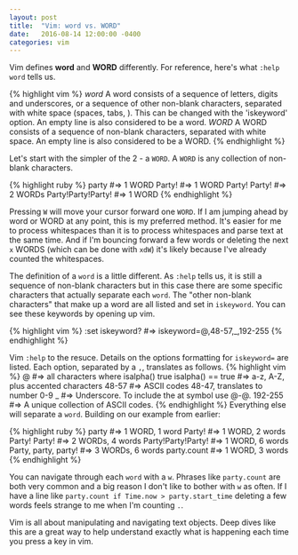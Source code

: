 ```yaml
---
layout: post
title:  "Vim: word vs. WORD"
date:   2016-08-14 12:00:00 -0400
categories: vim
---
```


Vim defines **word** and **WORD** differently. For reference, here's what `:help word` tells us.

{% highlight vim %}
              *word*
A word consists of a sequence of letters, digits and underscores, or a
sequence of other non-blank characters, separated with white space (spaces,
tabs, <EOL>).  This can be changed with the 'iskeyword' option.  An empty line
is also considered to be a word.
              *WORD*
A WORD consists of a sequence of non-blank characters, separated with white
space.  An empty line is also considered to be a WORD.
{% endhighlight %}

Let's start with the simpler of the 2 - a `WORD`. A `WORD` is any collection of non-blank characters. 

{% highlight ruby %}
party                 #=> 1 WORD
Party!                #=> 1 WORD
Party! Party!         #=> 2 WORDs
Party!Party!Party!    #=> 1 WORD
{% endhighlight %}

Pressing `W` will move your cursor forward one `WORD`. If I am jumping ahead by word or WORD at any point, this is my preferred method. It's easier for me to process whitespaces than it is to process whitespaces and parse text at the same time. And if I'm bouncing forward a few words or deleting the next `x` WORDS (which can be done with `xdW`) it's likely because I've already counted the whitespaces.

The definition of a `word` is a little different. As `:help` tells us, it is still a sequence of non-blank characters but in this case there are some specific characters that actually separate each `word`. The "other non-blank characters" that make up a word are all listed and set in `iskeyword`. You can see these keywords by opening up vim.


{% highlight vim %}
:set iskeyword?
#=> iskeyword=@,48-57,_,192-255
{% endhighlight %}

Vim `:help` to the resuce. Details on the options formatting for `iskeyword=` are listed. Each option, separated by a `,`, translates as follows.
{% highlight vim %}
@                 #=> all characters where isalpha() true
isalpha() == true #=> a-z, A-Z, plus accented characters
48-57             #=> ASCII codes 48-47, translates to number 0-9
_                 #=> Underscore. To include the at symbol use @-@.
192-255           #=> A unique collection of ASCII codes.
{% endhighlight %}
Everything else will separate a `word`. Building on our example from earlier:

{% highlight ruby %}
party                 #=> 1 WORD, 1 word
Party!                #=> 1 WORD, 2 words
Party! Party!         #=> 2 WORDs, 4 words
Party!Party!Party!    #=> 1 WORD, 6 words
Party, party, party!  #=> 3 WORDs, 6 words
party.count           #=> 1 WORD, 3 words
{% endhighlight %}

You can navigate through each `word` with a `w`. Phrases like `party.count` are both very common and a big reason I don't like to bother with `w` as often. If I have a line like `party.count if Time.now > party.start_time` deleting a few words feels strange to me when I'm counting `.`. 

Vim is all about manipulating and navigating text objects. Deep dives like this are a great way to help understand exactly what is happening each time you press a key in vim.
